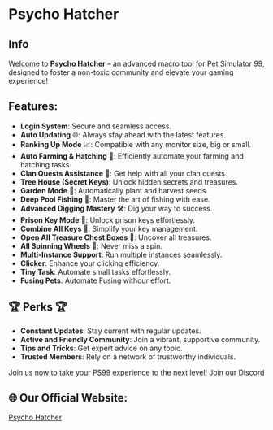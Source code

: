

# Psycho Hatcher

## Info
Welcome to **Psycho Hatcher** – an advanced macro tool for Pet Simulator 99, designed to foster a non-toxic community and elevate your gaming experience!

## Features:
- **Login System**: Secure and seamless access.
- **Auto Updating** 🌐: Always stay ahead with the latest features.
- **Ranking Up Mode** 📈: Compatible with any monitor size, big or small.
- **Auto Farming & Hatching** 🌾: Efficiently automate your farming and hatching tasks.
- **Clan Quests Assistance** 🔑: Get help with all your clan quests.
- **Tree House (Secret Keys)**: Unlock hidden secrets and treasures.
- **Garden Mode** 🌱: Automatically plant and harvest seeds.
- **Deep Pool Fishing** 🎣: Master the art of fishing with ease.
- **Advanced Digging Mastery** 🛠️: Dig your way to success.
- **Prison Key Mode** 🔐: Unlock prison keys effortlessly.
- **Combine All Keys** 🔑: Simplify your key management.
- **Open All Treasure Chest Boxes** 💎: Uncover all treasures.
- **All Spinning Wheels** 🎡: Never miss a spin.
- **Multi-Instance Support**: Run multiple instances seamlessly.
- **Clicker**: Enhance your clicking efficiency.
- **Tiny Task**: Automate small tasks effortlessly.
- **Fusing Pets**: Automate Fusing withour effort.

## 🏆 Perks 🏆
- **Constant Updates**: Stay current with regular updates.
- **Active and Friendly Community**: Join a vibrant, supportive community.
- **Tips and Tricks**: Get expert advice on any topic.
- **Trusted Members**: Rely on a network of trustworthy individuals.

Join us now to take your PS99 experience to the next level!
<a href="https://discord.gg/hRR3HpJR5h" target="_blank">Join our Discord</a>

## 🌐 Our Official Website:
<a href="https://psychohatcher.com/" target="_blank">Psycho Hatcher</a>
